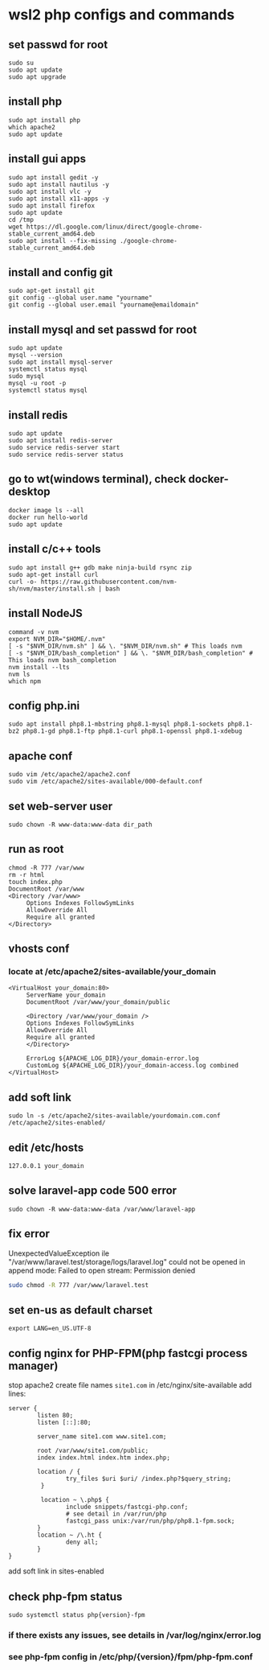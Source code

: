 # wsl2 php configs and commands

## set passwd for root
```
sudo su
sudo apt update
sudo apt upgrade
```
## install php
```
sudo apt install php
which apache2
sudo apt update
```

## install gui apps
```
sudo apt install gedit -y
sudo apt install nautilus -y
sudo apt install vlc -y
sudo apt install x11-apps -y
sudo apt install firefox
sudo apt update
cd /tmp
wget https://dl.google.com/linux/direct/google-chrome-stable_current_amd64.deb
sudo apt install --fix-missing ./google-chrome-stable_current_amd64.deb
```

## install and config git
```
sudo apt-get install git
git config --global user.name "yourname"
git config --global user.email "yourname@emaildomain"
```

## install mysql and set passwd for root
```
sudo apt update
mysql --version
sudo apt install mysql-server
systemctl status mysql
sudo mysql
mysql -u root -p
systemctl status mysql
```
## install redis
```
sudo apt update
sudo apt install redis-server
sudo service redis-server start
sudo service redis-server status
```

## go to wt(windows terminal), check docker-desktop
```
docker image ls --all
docker run hello-world
sudo apt update
```

## install c/c++ tools
```
sudo apt install g++ gdb make ninja-build rsync zip
sudo apt-get install curl
curl -o- https://raw.githubusercontent.com/nvm-sh/nvm/master/install.sh | bash
```

## install NodeJS
```
command -v nvm
export NVM_DIR="$HOME/.nvm"
[ -s "$NVM_DIR/nvm.sh" ] && \. "$NVM_DIR/nvm.sh" # This loads nvm
[ -s "$NVM_DIR/bash_completion" ] && \. "$NVM_DIR/bash_completion" # This loads nvm bash_completion
nvm install --lts
nvm ls
which npm
```

## config php.ini
```
sudo apt install php8.1-mbstring php8.1-mysql php8.1-sockets php8.1-bz2 php8.1-gd php8.1-ftp php8.1-curl php8.1-openssl php8.1-xdebug
```

## apache conf
```
sudo vim /etc/apache2/apache2.conf
sudo vim /etc/apache2/sites-available/000-default.conf
```

## set web-server user
```
sudo chown -R www-data:www-data dir_path
```

## run as root
```
chmod -R 777 /var/www
rm -r html
touch index.php
DocumentRoot /var/www
<Directory /var/www>
     Options Indexes FollowSymLinks
     AllowOverride All
     Require all granted
</Directory>
```

## vhosts conf
### locate at /etc/apache2/sites-available/your_domain
```
<VirtualHost your_domain:80>
     ServerName your_domain
     DocumentRoot /var/www/your_domain/public

     <Directory /var/www/your_domain />
     Options Indexes FollowSymLinks
     AllowOverride All
     Require all granted
     </Directory>

     ErrorLog ${APACHE_LOG_DIR}/your_domain-error.log
     CustomLog ${APACHE_LOG_DIR}/your_domain-access.log combined
</VirtualHost>
```

## add soft link
```
sudo ln -s /etc/apache2/sites-available/yourdomain.com.conf /etc/apache2/sites-enabled/
```

## edit /etc/hosts
```
127.0.0.1 your_domain
```
## solve laravel-app code 500 error
```
sudo chown -R www-data:www-data /var/www/laravel-app
```

## fix error
UnexpectedValueException 
ile "/var/www/laravel.test/storage/logs/laravel.log" could not be opened in append mode: Failed to open stream: Permission denied
```sh
sudo chmod -R 777 /var/www/laravel.test
```

## set en-us as default charset
```
export LANG=en_US.UTF-8
```

## config nginx for PHP-FPM(php fastcgi process manager)
stop apache2
create file names `site1.com` in /etc/nginx/site-available
add lines:
```
server {
        listen 80;
        listen [::]:80;

        server_name site1.com www.site1.com;

        root /var/www/site1.com/public;
        index index.html index.htm index.php;

        location / {
                try_files $uri $uri/ /index.php?$query_string;
         }

         location ~ \.php$ {
                include snippets/fastcgi-php.conf;
                # see detail in /var/run/php
                fastcgi_pass unix:/var/run/php/php8.1-fpm.sock;
        }
        location ~ /\.ht {
                deny all;
        }
}
```
add soft link in sites-enabled

## check php-fpm status
```
sudo systemctl status php{version}-fpm
```

### if there exists any issues, see details in /var/log/nginx/error.log
### see php-fpm config in /etc/php/{version}/fpm/php-fpm.conf
